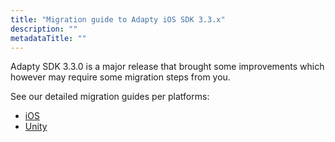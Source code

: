 ```yaml
---
title: "Migration guide to Adapty iOS SDK 3.3.x"
description: ""
metadataTitle: ""
---
```


Adapty SDK 3.3.0 is a major release that brought some improvements which however may require some migration steps from you.

See our detailed migration guides per platforms:

- [iOS](migration-to-ios330)
- [Unity](migration-to-unity330)
